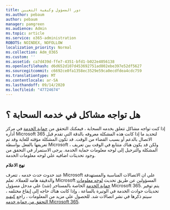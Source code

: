 ```yaml
---
title: دور المسؤول وكيفية التعيين
ms.author: pebaum
author: pebaum
manager: pamgreen
ms.audience: Admin
ms.topic: article
ms.service: o365-administration
ROBOTS: NOINDEX, NOFOLLOW
localization_priority: Normal
ms.collection: Adm_O365
ms.custom: ''
ms.assetid: ca7d439d-ffe7-4351-bfd1-b022e4056138
ms.openlocfilehash: d6d652d107d453692751ad802ebe397e52df5627
ms.sourcegitcommit: c6692ce0fa1358ec3529e59ca0ecdfdea4cdc759
ms.translationtype: MT
ms.contentlocale: ar-SA
ms.lasthandoff: 09/14/2020
ms.locfileid: "47724674"
---
```

# <a name="experiencing-problems-with-a-cloud-service"></a>هل تواجه مشاكل في خدمه السحابة ؟

إذا كنت تواجه مشاكل تتعلق بخدمه السحابة ، فيمكنك التحقق من [حماية الخدمة](https://admin.microsoft.com/AdminPortal/Home#/servicehealth) في مركز أداره Microsoft 365 لتحديد ما إذا كانت هذه المشكلة معروفه بالدقة التي تقدم قبل الاتصال بالدعم أو بسبب القضاء من الوقت. قد تكون المشكلة مؤقته للغاية وقد تم تعريفها بالفعل بواسطة Microsoft ، ولكن قد يكون هناك متتابع في الوقت بين تعريف المشكلة والترحيل إلى لوحه معلومات حماية الخدمة. يرجى الاستمرار في التحقق من وجود تحديثات اضافيه علي لوحه معلومات الخدمة.

**نهج الاعلام**

عند حدوث حدث خدمه ، تتعرف Microsoft علي ان الاتصالات المناسبة والمستهدفة والدقيقة هامه للعملاء. تعلم Microsoft المسؤولين عن طريق تحديث [لوحه معلومات حماية الخدمة](https://admin.microsoft.com/AdminPortal/Home#/servicehealth) الخاصة بالمستاجر (شد) علي مدخل مسؤول Microsoft 365. يتم توفير تحديثات حوادث الخدمة في الوتيرة بالساعة ، وإذا كانت هناك حاجه إلى إيقاع مختلفه ، سيتم ذكرها في نشر اتصالات شد. للحصول علي مزيد من المعلومات ، راجع [كيفيه التحقق من حماية خدمه Microsoft 365](https://docs.microsoft.com/office365/enterprise/view-service-health).

